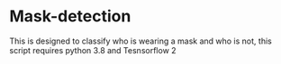 # Mask-detection
This is designed to classify who is wearing a mask and who is not, this script requires python 3.8 and Tesnsorflow 2
